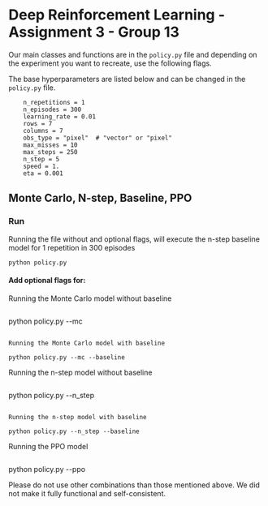 # Deep Reinforcement Learning - Assignment 3 - Group 13
Our main classes and functions are in the `policy.py` file and depending on the experiment you want to recreate, use the following flags.

The base hyperparameters are listed below and can be changed in the `policy.py` file.
```
    n_repetitions = 1
    n_episodes = 300
    learning_rate = 0.01
    rows = 7
    columns = 7
    obs_type = "pixel"  # "vector" or "pixel"
    max_misses = 10
    max_steps = 250
    n_step = 5
    speed = 1.
    eta = 0.001
```

## Monte Carlo, N-step, Baseline, PPO
### Run
Running the file without and optional flags, will execute the n-step baseline model for 1 repetition in 300 episodes
```
python policy.py
```

#### Add optional flags for:  
Running the Monte Carlo model without baseline
```

```
python policy.py --mc
```

Running the Monte Carlo model with baseline
```

```
python policy.py --mc --baseline
```

Running the n-step model without baseline
```

```
python policy.py --n_step
```

Running the n-step model with baseline
```

```
python policy.py --n_step --baseline
```

Running the PPO model
```

```
python policy.py --ppo

Please do not use other combinations than those mentioned above. We did not make it fully functional and self-consistent.

